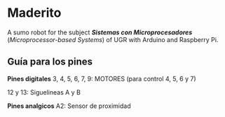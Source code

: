 # Maderito
A sumo robot for the subject ___Sistemas con Microprocesadores___ (_Microprocessor-based Systems_) of UGR with Arduino and Raspberry Pi. 

## Guía para los pines 

**Pines digitales** 
3, 4, 5, 6, 7, 9: MOTORES  (para control 4, 5, 6 y 7)

12 y 13: Siguelineas A y B

**Pines analgicos**
A2: Sensor de proximidad
